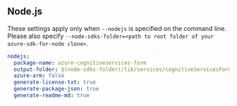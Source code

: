## Node.js

These settings apply only when `--nodejs` is specified on the command line.
Please also specify `--node-sdks-folder=<path to root folder of your azure-sdk-for-node clone>`.

``` yaml $(nodejs)
nodejs:
  package-name: azure-cognitiveservices-form
  output-folder: $(node-sdks-folder)/lib/services/cognitiveServicesForm
  azure-arm: false
  generate-license-txt: true
  generate-package-json: true
  generate-readme-md: true
```

